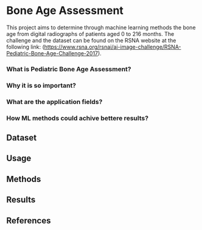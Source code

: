 # Bone Age Assessment
This project aims to determine through machine learning methods the bone age from digital radiographs of patients aged 0 to 216 months. The challenge and the dataset can be found on the RSNA website at the following link: (https://www.rsna.org/rsnai/ai-image-challenge/RSNA-Pediatric-Bone-Age-Challenge-2017). 
### What is Pediatric Bone Age Assessment?

### Why it is so important? 

### What are the application fields?

### How ML methods could achive bettere results?

## Dataset

## Usage

## Methods

## Results

## References
